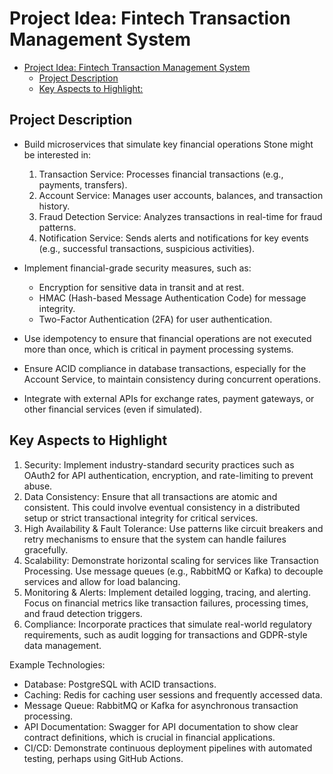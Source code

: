# Project Idea: Fintech Transaction Management System

<!--toc:start-->
- [Project Idea: Fintech Transaction Management System](#project-idea-fintech-transaction-management-system)
  - [Project Description](#project-description)
  - [Key Aspects to Highlight:](#key-aspects-to-highlight)
<!--toc:end-->

## Project Description

- Build microservices that simulate key financial operations Stone might be interested in:

    1. Transaction Service: Processes financial transactions (e.g., payments, transfers).
    2. Account Service: Manages user accounts, balances, and transaction history.
    3. Fraud Detection Service: Analyzes transactions in real-time for fraud patterns.
    4. Notification Service: Sends alerts and notifications for key events (e.g., successful transactions, suspicious activities).

- Implement financial-grade security measures, such as:

    - Encryption for sensitive data in transit and at rest.
    - HMAC (Hash-based Message Authentication Code) for message integrity.
    - Two-Factor Authentication (2FA) for user authentication.

- Use idempotency to ensure that financial operations are not executed more than once, which is critical in payment processing systems.

- Ensure ACID compliance in database transactions, especially for the Account Service, to maintain consistency during concurrent operations.

- Integrate with external APIs for exchange rates, payment gateways, or other financial services (even if simulated).

## Key Aspects to Highlight

1. Security: Implement industry-standard security practices such as OAuth2 for API authentication, encryption, and rate-limiting to prevent abuse.
2. Data Consistency: Ensure that all transactions are atomic and consistent. This could involve eventual consistency in a distributed setup or strict transactional integrity for critical services.
3. High Availability & Fault Tolerance: Use patterns like circuit breakers and retry mechanisms to ensure that the system can handle failures gracefully.
4. Scalability: Demonstrate horizontal scaling for services like Transaction Processing. Use message queues (e.g., RabbitMQ or Kafka) to decouple services and allow for load balancing.
5. Monitoring & Alerts: Implement detailed logging, tracing, and alerting. Focus on financial metrics like transaction failures, processing times, and fraud detection triggers.
6. Compliance: Incorporate practices that simulate real-world regulatory requirements, such as audit logging for transactions and GDPR-style data management.

Example Technologies:

- Database: PostgreSQL with ACID transactions.
- Caching: Redis for caching user sessions and frequently accessed data.
- Message Queue: RabbitMQ or Kafka for asynchronous transaction processing.
- API Documentation: Swagger for API documentation to show clear contract definitions, which is crucial in financial applications.
- CI/CD: Demonstrate continuous deployment pipelines with automated testing, perhaps using GitHub Actions.
